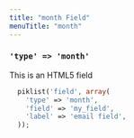 ```yaml
---
title: "month Field"
menuTitle: "month"
---
```

### `'type' => 'month'`

This is an HTML5 field


```php
  piklist('field', array(
    'type' => 'month',
    'field' => 'my_field',
    'label' => 'email field',
  ));
```
